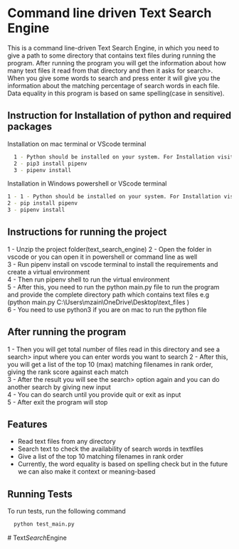 # Command line driven Text Search Engine

This is a command line-driven Text Search Engine, in which you need to give a path to some directory that contains text files during running the program. After running the program you will get the information about how many text files it read from that directory and then it asks for search>. When you give some words to search and press enter it will give you the information about the matching percentage of search words in each file. Data equality in this program is based on same spelling(case in sensitive).

## Instruction for Installation of python and required packages

Installation on mac terminal or VScode terminal

```bash
  1 - Python should be installed on your system. For Installation visit [Python Installation](https://www.python.org/downloads/)
  2 - pip3 install pipenv
  3 - pipenv install

```

Installation in Windows powershell or VScode terminal

```bash
1 - 1 - Python should be installed on your system. For Installation visit [Python Installation](https://www.python.org/downloads/)
2 - pip install pipenv
3 - pipenv install
```

## Instructions for running the project

1 - Unzip the project folder(text_search_engine)
2 - Open the folder in vscode or you can open it in powershell or command line as well  
3 - Run pipenv install on vscode terminal to install the requirements and create a virtual environment  
4 - Then run pipenv shell to run the virtual environment  
5 - After this, you need to run the python main.py file to run the program and provide the complete directory path which contains text files e.g (python main.py C:\Users\mzain\OneDrive\Desktop\text_files )  
6 - You need to use python3 if you are on mac to run the python file

## After running the program

1 - Then you will get total number of files read in this directory and see a search> input where you can enter words you want to search
2 - After this, you will get a list of the top 10 (max) matching filenames in rank order, giving the rank score against each match  
3 - After the result you will see the search> option again and you can do another search by giving new input  
4 - You can do search until you provide quit or exit as input  
5 - After exit the program will stop

## Features

- Read text files from any directory
- Search text to check the availability of search words in textfiles
- Give a list of the top 10 matching filenames in rank order
- Currently, the word equality is based on spelling check but in the future we can also make it context or meaning-based

## Running Tests

To run tests, run the following command

```bash
  python test_main.py
```
#   T e x t _ S e a r c h _ E n g i n e  
 